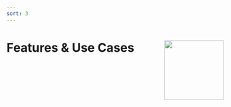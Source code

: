 ```yaml
---
sort: 3
---
```


# Features & Use Cases <img src="/assets/images/dfqr_hex.png?raw=true" align="right" height="138" />

